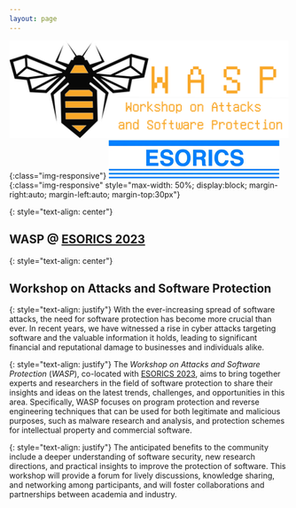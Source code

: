 ```yaml
---
layout: page
---
```


![logo](assets/img/logo.png){:class="img-responsive"}
![logoesorics](assets/img/esorics.png){:class="img-responsive" style="max-width: 50%; display:block; margin-right:auto; margin-left:auto; margin-top:30px"}

{: style="text-align: center"}
## WASP @ [ESORICS 2023](https://esorics2023.org/)

{: style="text-align: center"}
## Workshop on Attacks and Software Protection

{: style="text-align: justify"}
With the ever-increasing spread of software attacks, the need for software protection has
become more crucial than ever. In recent years, we have witnessed a rise in cyber attacks
targeting software and the valuable information it holds, leading to significant financial and
reputational damage to businesses and individuals alike.

{: style="text-align: justify"}
The _Workshop on Attacks and Software Protection_ (_WASP_), co-located with [ESORICS 2023](https://esorics2023.org/), aims to bring together experts and researchers in the field of software protection to
share their insights and ideas on the latest trends, challenges, and opportunities in this area.
Specifically, WASP focuses on program protection and reverse engineering techniques that
can be used for both legitimate and malicious purposes, such as malware research and
analysis, and protection schemes for intellectual property and commercial software.

{: style="text-align: justify"}
The anticipated benefits to the community include a deeper understanding of software
security, new research directions, and practical insights to improve the protection of
software. This workshop will provide a forum for lively discussions, knowledge sharing, and
networking among participants, and will foster collaborations and partnerships between
academia and industry.
